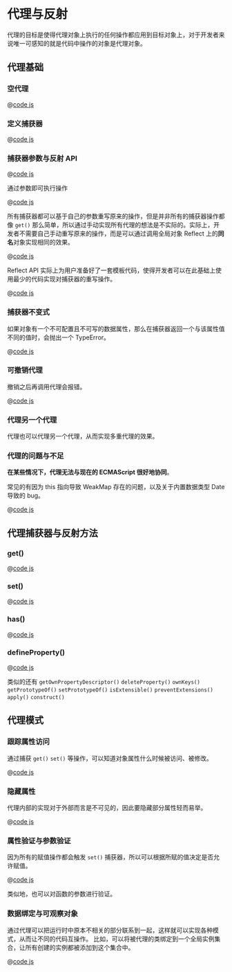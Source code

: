 # 代理与反射

代理的目标是使得代理对象上执行的任何操作都应用到目标对象上，对于开发者来说唯一可感知的就是代码中操作的对象是代理对象。

## 代理基础

### 空代理

@[code js](./code/proxy/exp-1.js)

### 定义捕获器

@[code js](./code/proxy/exp-2.js)

### 捕获器参数与反射 API

@[code js](./code/proxy/exp-3.js)

通过参数即可执行操作

@[code js](./code/proxy/exp-4.js)

所有捕获器都可以基于自己的参数重写原来的操作，但是并非所有的捕获器操作都像 `get()` 那么简单，所以通过手动实现所有代理的想法是不实际的。实际上，开发者不需要自己手动重写原来的操作，而是可以通过调用全局对象 Reflect 上的**同名**对象实现相同的效果。

@[code js](./code/proxy/exp-5.js)

Reflect API 实际上为用户准备好了一套模板代码，使得开发者可以在此基础上使用最少的代码实现对捕获器的重写操作。

@[code js](./code/proxy/exp-6.js)

### 捕获器不变式

如果对象有一个不可配置且不可写的数据属性，那么在捕获器返回一个与该属性值不同的值时，会抛出一个 TypeError。

@[code js](./code/proxy/exp-7.js)

### 可撤销代理

撤销之后再调用代理会报错。

@[code js](./code/proxy/exp-8.js)

### 代理另一个代理

代理也可以代理另一个代理，从而实现多重代理的效果。

### 代理的问题与不足

**在某些情况下，代理无法与现在的 ECMAScript 很好地协同**。

常见的有因为 this 指向导致 WeakMap 存在的问题，以及关于内置数据类型 Date 导致的 bug。 

@[code js](./code/proxy/exp-9.js)

## 代理捕获器与反射方法

### get()

@[code js](./code/proxy/exp-10.js)

### set()

@[code js](./code/proxy/exp-11.js)

### has()

@[code js](./code/proxy/exp-12.js)

### defineProperty()

@[code js](./code/proxy/exp-13.js)

类似的还有 `getOwnPropertyDescriptor()` `deleteProperty()` `ownKeys()` `getPrototypeOf()` `setPrototypeOf()` `isExtensible()` `preventExtensions()` `apply()` `construct()`

## 代理模式

### 跟踪属性访问

通过捕获 `get()` `set()` 等操作，可以知道对象属性什么时候被访问、被修改。

@[code js](./code/proxy/exp-14.js)

### 隐藏属性

代理内部的实现对于外部而言是不可见的，因此要隐藏部分属性轻而易举。

@[code js](./code/proxy/exp-15.js)

### 属性验证与参数验证

因为所有的赋值操作都会触发 `set()` 捕获器，所以可以根据所赋的值决定是否允许赋值。

@[code js](./code/proxy/exp-16.js)

类似地，也可以对函数的参数进行验证。

### 数据绑定与可观察对象

通过代理可以把运行时中原本不相关的部分联系到一起，这样就可以实现各种模式，从而让不同的代码互操作。
比如，可以将被代理的类绑定到一个全局实例集合，让所有创建的实例都被添加到这个集合中。

@[code js](./code/proxy/exp-17.js)
